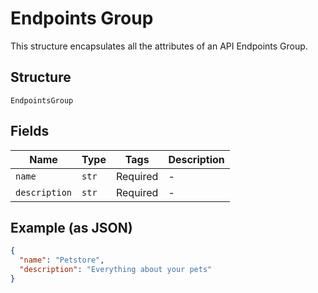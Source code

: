 
# Endpoints Group

This structure encapsulates all the attributes of an API Endpoints Group.

## Structure

`EndpointsGroup`

## Fields

| Name | Type | Tags | Description |
|  --- | --- | --- | --- |
| `name` | `str` | Required | - |
| `description` | `str` | Required | - |

## Example (as JSON)

```json
{
  "name": "Petstore",
  "description": "Everything about your pets"
}
```

